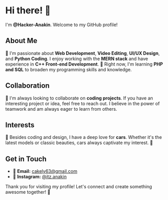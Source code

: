 # Hi there! 👋

I'm **@Hacker-Anakin**. Welcome to my GitHub profile!

## About Me

👀 I'm passionate about **Web Development**, **Video Editing**, **UI/UX Design**, and **Python Coding**. I enjoy working with the **MERN stack** and have experience in **C++ Front-end Development**. 
🌱 Right now, I'm learning **PHP and SQL** to broaden my programming skills and knowledge.

## Collaboration

🤝 I'm always looking to collaborate on **coding projects**. If you have an interesting project or idea, feel free to reach out. I believe in the power of teamwork and am always eager to learn from others.

## Interests

💞 Besides coding and design, I have a deep love for **cars**. Whether it's the latest models or classic beauties, cars always captivate my interest. 🚗

## Get in Touch

- 📧 **Email:** cakely63@gmail.com
- 📸 **Instagram:** [@itz.anakin](https://www.instagram.com/itz.anakin)

Thank you for visiting my profile! Let's connect and create something awesome together! 🚀

<!---
Hacker-Anakin/Hacker-Anakin is a ✨ special ✨ repository because its `README.md` (this file) appears on your GitHub profile.
You can click the Preview link to take a look at your changes.
--->
